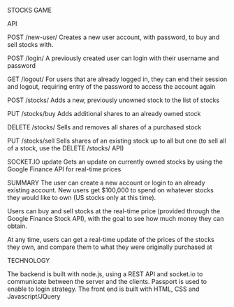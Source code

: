 STOCKS GAME

API

POST /new-user/
 Creates a new user account, with password, to buy and sell stocks with. 
 
POST /login/
 A previously created user can login with their username and password
 
GET /logout/
 For users that are already logged in, they can end their session and logout, requiring entry of the password to access the account again

POST /stocks/ 
 Adds a new, previously unowned stock to the list of stocks
 
PUT /stocks/buy
 Adds additional shares to an already owned stock
 
DELETE /stocks/
 Sells and removes all shares of a purchased stock
 
PUT /stocks/sell
 Sells shares of an existing stock up to all but one (to sell all of a stock, use the DELETE /stocks/ API)
 
SOCKET.IO update
 Gets an update on currently owned stocks by using the Google Finance API for real-time prices
 
SUMMARY
The user can create a new account or login to an already existing account. New users get $100,000 to spend on whatever stocks they would like to own (US stocks only at this time). 

Users can buy and sell stocks at the real-time price (provided through the Google Finance Stock API), with the goal to see how much money they can obtain. 

At any time, users can get a real-time update of the prices of the stocks they own, and compare them to what they were originally purchased at

TECHNOLOGY

The backend is built with node.js, using a REST API and socket.io to communicate between the server and the clients. 
Passport is used to enable to login strategy.
The front end is built with HTML, CSS and Javascript/JQuery
